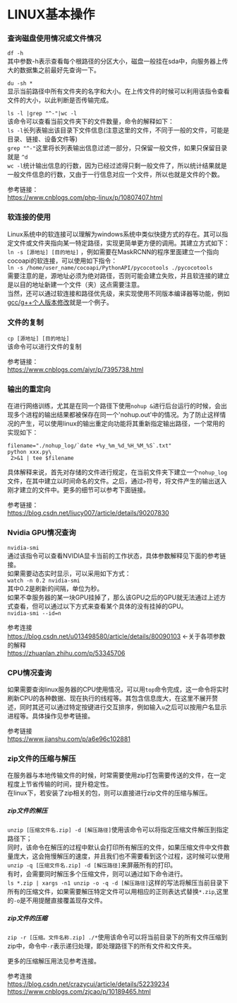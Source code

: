 LINUX基本操作
===
### 查询磁盘使用情况或文件情况
`df -h`<br>
其中参数-h表示查看每个根路径的分区大小，磁盘一般挂在sda中，向服务器上传大的数据集之前最好先查询一下。

`du -sh *`<br>
显示当前路径中所有文件夹的名字和大小。在上传文件的时候可以利用该指令查看文件的大小，以此判断是否传输完成。  

`ls -l |grep "^-"|wc -l`<br>
该命令可以查看当前文件夹下的文件数量，命令的解释如下：<br>
`ls -l`长列表输出该目录下文件信息(注意这里的文件，不同于一般的文件，可能是目录、链接、设备文件等)<br>
`grep "^-"`这里将长列表输出信息过滤一部分，只保留一般文件，如果只保留目录就是 `^d`<br>
`wc -l`统计输出信息的行数，因为已经过滤得只剩一般文件了，所以统计结果就是一般文件信息的行数，又由于一行信息对应一个文件，所以也就是文件的个数。

参考链接：<br>
https://www.cnblogs.com/php-linux/p/10807407.html

### 软连接的使用
Linux系统中的软连接可以理解为windows系统中类似快捷方式的存在。其可以指定文件或文件夹指向某一特定路径，实现更简单更方便的调用。其建立方式如下：<br>
`ln -s [源地址] [目的地址]`  ，例如需要在MaskRCNN的程序里面建立一个指向cocoapi的软连接，可以使用如下指令：<br>
`ln -s /home/user_name/cocoapi/PythonAPI/pycocotools ./pycocotools`<br>
需要注意的是，源地址必须为绝对路径，否则可能会建立失败，并且软连接的建立是以目的地址新建一个文件（夹）这点需要注意。<br>
当然，还可以通过软连接和路径优先级，来实现使用不同版本编译器等功能，例如[gcc/g++个人版本修改](https://github.com/ZM-Zhou/TheWaytoBigBrother/tree/master/notes/server/multiple_gcc_g++.md)就是一个例子。  

### 文件的复制
`cp [源地址] [目的地址]`<br>
该命令可以进行文件的复制

参考链接：<br>
https://www.cnblogs.com/aiyr/p/7395738.html

### 输出的重定向
在进行网络训练，尤其是在同一个路径下使用`nohup &`进行后台运行的时候，会出现多个进程的输出结果都被保存在同一个'nohup.out'中的情况。为了防止这样情况的产生，可以使用linux的输出重定向功能将其重新指定输出路径，一个常用的实现如下：<br>
```
filename="./nohup_log/`date +%y_%m_%d_%H_%M_%S`.txt"
python xxx.py\
 2>&1 | tee $filename
```
具体解释来说，首先对存储的文件进行规定，在当前文件夹下建立一个`nohup_log`文件，在其中建立以时间命名的文件。之后，通过`>`符号，将文件产生的输出送入刚才建立的文件中。更多的细节可以参考下面链接。

参考链接：<br>
https://blog.csdn.net/liucy007/article/details/90207830

### Nvidia GPU情况查询
`nvidia-smi`<br>
通过该指令可以查看NVIDIA显卡当前的工作状态，具体参数解释见下面的参考链接。<br>
如果需要动态实时显示，可以采用如下方式：<br>
`watch -n 0.2 nvidia-smi`<br>
其中0.2是刷新的间隔，单位为秒。<br>
如果不幸服务器的某一块GPU挂掉了，那么该GPU之后的GPU就无法通过上述方式查看，但可以通过以下方式来查看某个具体的没有挂掉的GPU。<br>
`nvidia-smi --id=n`

参考连接<br>
https://blog.csdn.net/u013498580/article/details/80090103 <-关于各项参数的解释<br>
https://zhuanlan.zhihu.com/p/53345706

### CPU情况查询
如果需要查询linux服务器的CPU使用情况，可以用`top`命令完成，这一命令将实时刷新CPU的各种数据、现在执行的线程等。其包含信息庞大，在这里不展开赘述，同时其还可以通过特定按键进行交互排序，例如输入`u`之后可以按用户名显示进程等。具体操作见参考链接。

参考链接<br>
https://www.jianshu.com/p/a6e96c102881

### zip文件的压缩与解压
在服务器与本地传输文件的时候，时常需要使用zip打包需要传送的文件，在一定程度上节省传输的时间，提升稳定性。<br>
在linux下，若安装了zip相关的包，则可以直接进行zip文件的压缩与解压。
##### zip文件的解压
`unzip [压缩文件名.zip] -d [解压路径]`使用该命令可以将指定压缩文件解压到指定路径下；<br>
同时，该命令在解压的过程中默认会打印所有解压的文件，如果压缩文件中文件数量庞大，这会拖慢解压的速度，并且我们也不需要看到这个过程，这时候可以使用<br>
`unzip -q [压缩文件名.zip] -d [解压路径]`来屏蔽所有的打印。<br>
有时，会需要同时解压多个压缩文件，则可以通过如下命令进行。<br>
`ls *.zip | xargs -n1 unzip -o -q -d [解压路径]`这样的写法将解压当前目录下所有的压缩文件，如果需要解压特定文件可以用相应的正则表达式替换`*.zip`,这里的`-o`是不用提醒直接覆盖现存文件。
##### zip文件的压缩
`zip -r [压缩。文件名称.zip] ./*`使用该命令可以将当前目录下的所有文件压缩到zip中，命令中`-r`表示递归处理，即处理路径下的所有文件和文件夹。

更多的压缩解压用法见参考连接。

参考连接<br>
https://blog.csdn.net/crazycui/article/details/52239234<br>
https://www.cnblogs.com/zjcao/p/10189465.html
